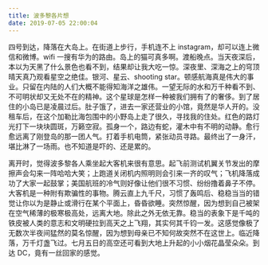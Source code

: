 ```yaml
---
title: 波多黎各片想
date: 2019-07-05 22:00:04
---
```


四号到达，降落在大岛上。在街道上步行，手机连不上 instagram，却可以连上微信和微博。wifi 一搜有华为的路由。岛上的猫可真多啊。渡船晚点。当天夜深后，本以为天黑了什么景色也看不到，结果却让我大吃一惊。深夜里、深海之上的穹顶晴天真乃观看星空之绝佳。银河、星云、shooting star。顿感航海真是伟大的事业。只留在内陆的人们大概不能得知海洋之雄伟。一望无际的水和万千种看不到、不可明状却又无处不在的精神。这个星球是怎样一种被我们拥有了的奢侈。到了居住的小岛已是凌晨过后。肚子饿了，进去一家还营业的小馆，竟然是华人开的。没租车后，在这个加勒比海包围中的小野岛上走了很久，寻找我的住处。红色的路灯光打下一块块圆斑，万籁空寂。孤身一个，路边有蛇，灌木中有不明的动静。愈行愈远离了刚登岛的那一团人气。打着手机电筒，紧张动员寻路。最终出了一身汗，堪比淋了一场雨。也不知道是吓的、还是累的。

离开时，觉得波多黎各人乘坐起大客机来很有意思。起飞前测试机翼关节发出的摩擦声会勾来一阵哈哈大笑；上跑道关闭机内照明则会引来一齐的叹气；飞机降落成功了大家一起鼓掌；美国航班的冷气则好像让他们很不习惯、纷纷撸着鼻子不停。大客机是一种附有欺骗性的事物。腾云直上九千尺，习惯了轰鸣后、稳稳当当的错觉让你以为是静止或滑行在某个平面上，昏昏欲睡。突然惊醒，因为想到自己被架在空气稀薄的极寒极高处，远离大地。除此之外无依无靠。稳当的表象下是千吨的铁皮被人类的意志和文明硬拉到高天之上飞翔，其实何其千钧一发。这感觉像极了无数次半夜间猛然的莫名惊醒，因为想到母亲已不知何故突然不在这世上。临近降落，万千灯盏飞过。七月五日的高空还可看到大地上升起的小小烟花晶莹朵朵。到达 DC，竟有一丝回家的感觉。
